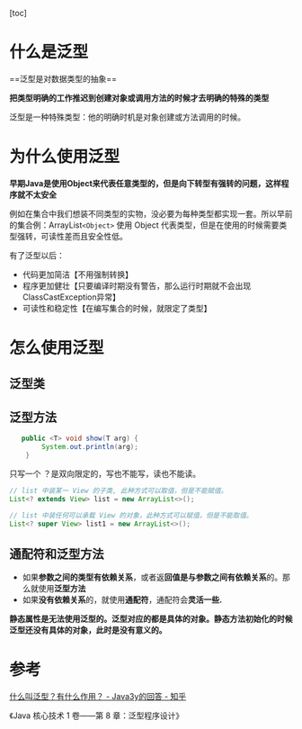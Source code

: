 [toc]

# 什么是泛型

==泛型是对数据类型的抽象==

**把类型明确的工作推迟到创建对象或调用方法的时候才去明确的特殊的类型**

泛型是一种特殊类型：他的明确时机是对象创建或方法调用的时候。

# 为什么使用泛型

**早期Java是使用Object来代表任意类型的，但是向下转型有强转的问题，这样程序就不太安全**

例如在集合中我们想装不同类型的实物，没必要为每种类型都实现一套。所以早前的集合例：ArrayList`<Object>` 使用 Object 代表类型，但是在使用的时候需要类型强转，可读性差而且安全性低。

有了泛型以后：

- 代码更加简洁【不用强制转换】
- 程序更加健壮【只要编译时期没有警告，那么运行时期就不会出现ClassCastException异常】
- 可读性和稳定性【在编写集合的时候，就限定了类型】

# 怎么使用泛型

## 泛型类

## 泛型方法

```JAVA
   public <T> void show(T arg) {
        System.out.println(arg);
    }
```

只写一个 ？是双向限定的，写也不能写，读也不能读。

```java
// list 中装某一 View 的子类, 此种方式可以取值，但是不能赋值。
List<? extends View> list = new ArrayList<>();
```

```java
// list 中装任何可以承载 View 的对象，此种方式可以赋值，但是不能取值。 
List<? super View> list1 = new ArrayList<>();
```

## 通配符和泛型方法

- 如果**参数之间的类型有依赖关系**，或者返**回值是与参数之间有依赖关系**的。那么就使用**泛型方法**
- 如果**没有依赖关系**的，就使用**通配符**，通配符会**灵活一些.**

**静态属性是无法使用泛型的。泛型对应的都是具体的对象。静态方法初始化的时候泛型还没有具体的对象，此时是没有意义的。**

# 参考

[什么叫泛型？有什么作用？ - Java3y的回答 - 知乎](https://www.zhihu.com/question/272185241/answer/366129174)

《Java 核心技术 1 卷——第 8 章：泛型程序设计》
